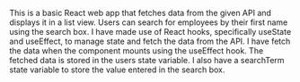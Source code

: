 This is a basic React web app that fetches data from the given API and displays it in a list view. Users can search for employees by their first name using the search box.
I have made use of React hooks, specifically useState and useEffect, to manage state and fetch the data from the API. I have fetch the data when the component mounts using the useEffect hook. The fetched data is stored in the users state variable. I also have a searchTerm state variable to store the value entered in the search box.
